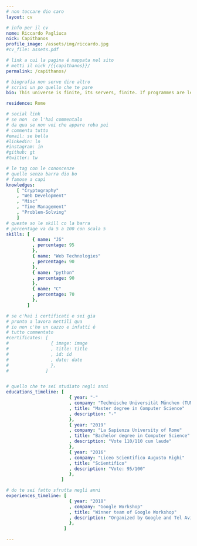 ```yaml
---
# non toccare dio caro
layout: cv

# info per il cv 
nome: Riccardo Pagliuca
nick: Capithanos
profile_image: /assets/img/riccardo.jpg
#cv_file: assets.pdf

# link a cui la pagina é mappata nel sito
# metti il nick /{{capithanos}}/
permalink: /capithanos/

# biografia non serve dire altro
# scrivi un po quello che te pare
bio: This universe is finite, its servers, finite. If programmes are left unchecked, internet will cease to exist. It needs correcting. 

residence: Rome

# social link 
# se non  ce l'hai commentalo
# da qua se non voi che appare roba poi 
# commenta tutto
#email: se bella
#linkedin: ln
#instagram: in 
#github: gt
#twitter: tw

# le tag con le conoscenze
# quelle senza barra dio bo
# famose a capi
knowledges:
    [ "Cryptography"
    , "Web Development"
    , "Misc"
    , "Time Management"
    , "Problem-Solving"
    ]
# queste so le skill co la barra
# percentage va da 5 a 100 con scala 5
skills: [
          { name: "JS"
          , percentage: 95 
          },
          { name: "Web Technologies"
          , percentage: 90
          },
          { name: "python"
          , percentage: 90
          },
          { name: "C"
          , percentage: 70
          },
        ]

# se c'hai i certificati e sei gia 
# pronto a lavora mettili qua
# io non c'ho un cazzo e infatti é 
# tutto commentato
#certificates: [
#                { image: image
#                , title: title
#                , id: id
#                , date: date
#                },
#              ]


# quello che te sei studiato negli anni
educations_timeline: [
                        { year: "-"
                        , company: "Technische Universität München (TUM)"
                        , title: "Master degree in Computer Science"
                        , description: "-"
                        },
                        { year: "2019"
                        , company: "La Sapienza University of Rome"
                        , title: "Bachelor degree in Computer Science"
                        , description: "Vote 110/110 cum laude"
                        },
                        { year: "2016"
                        , company: "Liceo Scientifico Augusto Righi"
                        , title: "Scientifico"
                        , description: "Vote: 95/100"
                        },
                     ]

# do te sei fatto sfrutta negli anni
experiences_timeline: [
                        { year: "2018"
                        , company: "Google Workshop"
                        , title: "Winner team of Google Workshop"
                        , description: "Organized by Google and Tel Aviv University."
                        },
                      ]

---
```

